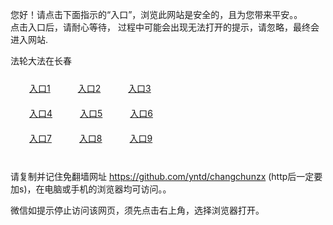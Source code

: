 您好！请点击下面指示的“入口”，浏览此网站是安全的，且为您带来平安。。 <br/>
点击入口后，请耐心等待， 过程中可能会出现无法打开的提示，请忽略，最终会进入网站. </br>

法轮大法在长春<br/>
<div style="padding:10px"><a style="margin:20px" target="_blank" href="https://d1ail3bw89n1yl.cloudfront.net/2Qpsp?pdqhxje" id="ccLink1" rel="nofollow">入口1</a> <a target="_blank" style="margin:20px" href="https://dqmw3jrp8gur8.cloudfront.net/2Qpsp?nbsyxbnc" id="ccLink2" rel="nofollow">入口2</a> <a style="margin:20px" target="_blank" href="https://d1zslsprym9emr.cloudfront.net/2Qpsp?sfzxhkf" id="ccLink3" rel="nofollow">入口3</a></div>

<div style="padding:10px" ><a style="margin:20px" target="_blank" href="https://d1ail3bw89n1yl.cloudfront.net/2Qpsp?pdqhxje" id="ccLink4" rel="nofollow">入口4</a> <a style="margin:20px" href="https://dqmw3jrp8gur8.cloudfront.net/2Qpsp?nbsyxbnc" target="_blank" id="ccLink5" rel="nofollow">入口5</a> <a style="margin:20px" href="https://d1zslsprym9emr.cloudfront.net/2Qpsp?sfzxhkf" target="_blank" id="ccLink6" rel="nofollow">入口6</a></div>

<div style="padding:10px"><a style="margin:20px" target="_blank" href="https://d1ail3bw89n1yl.cloudfront.net/2Qpsp?pdqhxje" id="ccLink7" rel="nofollow">入口7</a> <a style="margin:20px" href="https://dqmw3jrp8gur8.cloudfront.net/2Qpsp?nbsyxbnc" target="_blank" id="ccLink8" rel="nofollow">入口8</a> <a style="margin:20px" target="_blank" href="https://d1zslsprym9emr.cloudfront.net/2Qpsp?sfzxhkf" id="ccLink9" rel="nofollow">入口9</a></div>

<br/>



请复制并记住免翻墙网址 https://github.com/yntd/changchunzx (http后一定要加s)，在电脑或手机的浏览器均可访问。。<br/>

微信如提示停止访问该网页，须先点击右上角，选择浏览器打开。
